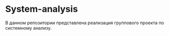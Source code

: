 # System-analysis

В данном репозитории представлена реализация группового проекта по системному анализу.
